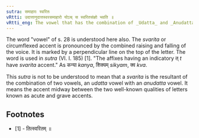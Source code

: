 ```yaml
---
sutra: समाहारः स्वरितः
vRtti: उदात्तानुदात्तस्वरसमाहारो योऽच् स स्वरितसंज्ञो भवति ॥
vRtti_eng: The vowel that has the combination of _Udatta_ and _Anudatta_ tones is said to be _svarita_ or circumflexly accented.
---
```

The word "vowel" of s. 28 is understood here also. The _svarita_ or circumflexed accent is pronounced by the combined raising and falling of the voice. It is marked by a perpendicular line on the top of the letter.
The word is used in _sutra_ (VI. I. 185) \[1\]. "The affixes having an indicatory त् _t_ have _svarita_ accent." As कन्या _kanya_, शिक्यम् _sikyam_, क्व _kva_.

This _sutra_ is not to be understood to mean that a _svarita_ is the resultant of the combination of two vowels, an _udatta_ vowel with an _anudatta_ vowel. It means the accent midway between the two well-known qualities of letters known as acute and grave accents.

## Footnotes
- [1] - तित्स्वरितम् ॥
